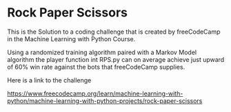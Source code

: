 # Rock Paper Scissors

This is the Solution to a coding challenge that is created by freeCodeCamp in the Machine Learning with Python Course. 

Using a randomized training algorithm paired with a Markov Model algorithm the player function int RPS.py can on average achieve just upward of 60% win rate against the bots that freeCodeCamp supplies. 

Here is a link to the challenge

https://www.freecodecamp.org/learn/machine-learning-with-python/machine-learning-with-python-projects/rock-paper-scissors
